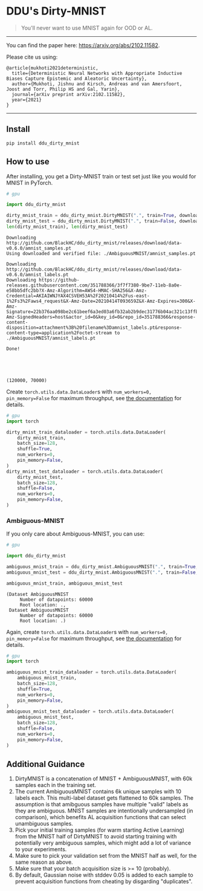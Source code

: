 # DDU's Dirty-MNIST
> You'll never want to use MNIST again for OOD or AL.


---
You can find the paper here: https://arxiv.org/abs/2102.11582.

Please cite us using:

```
@article{mukhoti2021deterministic,
  title={Deterministic Neural Networks with Appropriate Inductive Biases Capture Epistemic and Aleatoric Uncertainty},
  author={Mukhoti, Jishnu and Kirsch, Andreas and van Amersfoort, Joost and Torr, Philip HS and Gal, Yarin},
  journal={arXiv preprint arXiv:2102.11582},
  year={2021}
}
```

---

## Install

`pip install ddu_dirty_mnist`

## How to use

After installing, you get a Dirty-MNIST train or test set just like you would for MNIST in PyTorch.

```python
# gpu

import ddu_dirty_mnist

dirty_mnist_train = ddu_dirty_mnist.DirtyMNIST(".", train=True, download=True, device="cuda")
dirty_mnist_test = ddu_dirty_mnist.DirtyMNIST(".", train=False, download=True, device="cuda")
len(dirty_mnist_train), len(dirty_mnist_test)
```

    Downloading http://github.com/BlackHC/ddu_dirty_mnist/releases/download/data-v0.6.0/amnist_samples.pt
    Using downloaded and verified file: ./AmbiguousMNIST/amnist_samples.pt
    
    Downloading http://github.com/BlackHC/ddu_dirty_mnist/releases/download/data-v0.6.0/amnist_labels.pt
    Downloading https://github-releases.githubusercontent.com/351788366/3f7f7380-9be7-11eb-8a0e-e58bb5dfc2bb?X-Amz-Algorithm=AWS4-HMAC-SHA256&X-Amz-Credential=AKIAIWNJYAX4CSVEH53A%2F20210414%2Fus-east-1%2Fs3%2Faws4_request&X-Amz-Date=20210414T093659Z&X-Amz-Expires=300&X-Amz-Signature=22b376aa098be2c61beef6a3ed03a6fb32ab2b9dec31776b04ac321c13ffbbcc&X-Amz-SignedHeaders=host&actor_id=0&key_id=0&repo_id=351788366&response-content-disposition=attachment%3B%20filename%3Damnist_labels.pt&response-content-type=application%2Foctet-stream to ./AmbiguousMNIST/amnist_labels.pt
    
    Done!





    (120000, 70000)



Create `torch.utils.data.DataLoader`s with `num_workers=0, pin_memory=False` for maximum throughput, see [the documentation](./dataloader.html) for details.

```python
# gpu
import torch

dirty_mnist_train_dataloader = torch.utils.data.DataLoader(
    dirty_mnist_train,
    batch_size=128,
    shuffle=True,
    num_workers=0,
    pin_memory=False,
)
dirty_mnist_test_dataloader = torch.utils.data.DataLoader(
    dirty_mnist_test,
    batch_size=128,
    shuffle=False,
    num_workers=0,
    pin_memory=False,
)
```

### Ambiguous-MNIST

If you only care about Ambiguous-MNIST, you can use:

```python
# gpu

import ddu_dirty_mnist

ambiguous_mnist_train = ddu_dirty_mnist.AmbiguousMNIST(".", train=True, download=True, device="cuda")
ambiguous_mnist_test = ddu_dirty_mnist.AmbiguousMNIST(".", train=False, download=True, device="cuda")

ambiguous_mnist_train, ambiguous_mnist_test
```




    (Dataset AmbiguousMNIST
         Number of datapoints: 60000
         Root location: .,
     Dataset AmbiguousMNIST
         Number of datapoints: 60000
         Root location: .)



Again, create `torch.utils.data.DataLoader`s with `num_workers=0, pin_memory=False` for maximum throughput, see [the documentation](./dataloader.html) for details.

```python
# gpu
import torch

ambiguous_mnist_train_dataloader = torch.utils.data.DataLoader(
    ambiguous_mnist_train,
    batch_size=128,
    shuffle=True,
    num_workers=0,
    pin_memory=False,
)
ambiguous_mnist_test_dataloader = torch.utils.data.DataLoader(
    ambiguous_mnist_test,
    batch_size=128,
    shuffle=False,
    num_workers=0,
    pin_memory=False,
)
```

## Additional Guidance

1. DirtyMNIST is a concatenation of MNIST + AmbiguousMNIST, with 60k samples each in the training set.
1. The current AmbiguousMNIST contains 6k unique samples with 10 labels each. This multi-label dataset gets flattened to 60k samples. The assumption is that amibguous samples have multiple "valid" labels as they are ambiguous. MNIST samples are intentionally undersampled (in comparison), which benefits AL acquisition functions that can select unambiguous samples.
1. Pick your initial training samples (for warm starting Active Learning) from the MNIST half of DirtyMNIST to avoid starting training with potentially very ambiguous samples, which might add a lot of variance to your experiments.
1. Make sure to pick your validation set from the MNIST half as well, for the same reason as above.
1. Make sure that your batch acquisition size is >= 10 (probably).
1. By default, Gaussian noise with stddev 0.05 is added to each sample to prevent acquisition functions from cheating by disgarding "duplicates".
